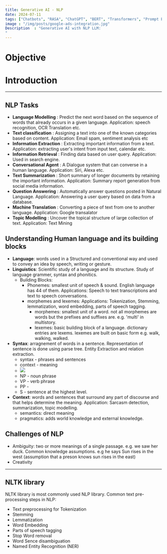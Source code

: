 ```yaml
---
title: Generative AI - NLP 
date: 2024-07-11
tags: ["Chatbots", "RASA", "ChatGPT", "BERT", "Transformers", "Prompt Engineering"]
image : "/img/posts/google-ads-integration.jpg"
Description  : "Generative AI with NLP LLM: 
"
---
```

# Objective

# Introduction
---
## NLP Tasks
- **Language Modelling** : Predict the next word based on the sequence of words that already occurs in a given language. Application: speech recognition, OCR Translation etc.
- **Text classification** : Assigning a text into one of the known categories based on content. Application: Email spam, sentiment analysis etc
- **Information Extraction** : Extracting important information from a text. Application: extracting user's intent from input text, calendar etc.
- **Information Retrieval** : Finding data based on user query. Application: Used in search engine.
- **Conversational Agent** : A Dialogue system that can converse in a human language. Application: Siri, Alexa etc.
- **Text Summarization** : Short summary of longer documents by retaining the important information. Application: Summary report generation from social media information.
- **Question Answering** : Automatically answer questions posted in Natural Language. Application: Answering a user query based on data from a database.
- **Machine Translation** : Converting a piece of text from one to another language. Application: Google transalator
- **Topic Modelling** : Uncover the topical structure of large collection of text. Application: Text Mining

## Understanding Human language and its building blocks
- **Language**: words used in a Structured and conventional way and used to convey an idea by speech, writing or gesture.
- **Linguistics**: Scientific study of a language and its structure. Study of language grammer, syntax and phonitics.
  - Building Blocks:
    - Phonemes: smallest unit of speech & sound. English language has 44 of them. Applications: Speech to text transcriptions and text to speech conversations.
    - morphemes and lexemes: Applications: Tokenization, Stemming, lemmatization, word embedding, parts of speech tagging.
       - morphemes: smallest unit of a word. not all morphemes are words but the prefixes and suffixes are. e.g. 'multi' in multistory.
       - lexemes: basic building block of a language. dictionary entries are lexems. lexemes are built on basic form e.g. walk, walking, walked.
 - **Syntax**: arragnement of words in a sentence. Representation of sentence is done using parse tree. Entity Extraction and relation extraction.
    - syntax - phrases and sentences
    - context - meaning
    - ![](syntax-parse-tree.png)
    - NP - noun phrase
    - VP - verb phrase
    - PP -
    - S - sentence at the highest level.
- **Context**: words and sentences that surround any part of discourse and that helps determine the meaning. Application: Sarcasm detection, summarization, topic modelling.
  - semantics: direct meaning 
  - pragmatics: adds world knowledge and external knowledge.

## Challenges of NLP
- Ambiguity: two or more meanings of a single passage. e.g. we saw her duck. Common knowledge assumptions. e.g he says Sun rises in the west (assumption that a preson knows sun rises in the east)
- Creativity

---
## NLTK library
NLTK library is most commonly used NLP library. Common text pre-processing steps in NLP: 
  - Text preprocessing for Tokenization
  - Stemming
  - Lemmatization
  - Word Embedding
  - Parts of speech tagging
  - Stop Word removal
  - Word Sence disambiguation
  - Named Entity Recognition (NER)
    
